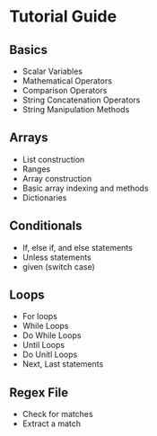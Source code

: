 # Tutorial Guide

## Basics
- Scalar Variables
- Mathematical Operators
- Comparison Operators
- String Concatenation Operators
- String Manipulation Methods

## Arrays
- List construction
- Ranges
- Array construction
- Basic array indexing and methods
- Dictionaries

## Conditionals
- If, else if, and else statements
- Unless statements
- given (switch case)

## Loops
- For loops
- While Loops
- Do While Loops
- Until Loops
- Do Unitl Loops
- Next, Last statements

## Regex File
- Check for matches
- Extract a match


